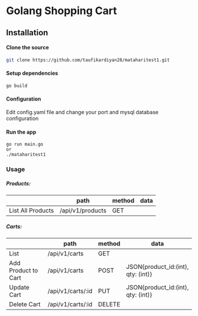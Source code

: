 # Golang Shopping Cart

## Installation

#### Clone the source

```bash
git clone https://github.com/taufikardiyan28/mataharitest1.git
```

#### Setup dependencies

```bash
go build
```

#### Configuration
Edit config.yaml file and change your port and mysql database configuration

#### Run the app
```
go run main.go
or
./mataharitest1
```

### Usage

##### Products:
| | path | method|data|
| ----- | ------ | ------ |-----|
|List All Products|/api/v1/products |GET||
    
##### Carts:
| | path | method|data|
| ----- | ------ | ------ |-----|
|List|/api/v1/carts |GET||
|Add Product to Cart|/api/v1/carts |POST|JSON{product_id:(int), qty: (int)}|
|Update Cart|/api/v1/carts/:id |PUT|JSON{product_id:(int), qty: (int)}|
|Delete Cart|/api/v1/carts/:id |DELETE||
